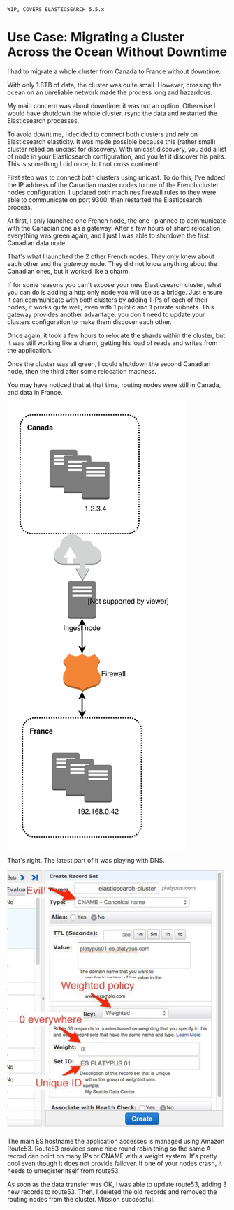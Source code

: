 ```
WIP, COVERS ELASTICSEARCH 5.5.x
```

# Use Case: Migrating a Cluster Across the Ocean Without Downtime

I had to migrate a whole cluster from Canada to France without downtime.

With only 1.8TB of data, the cluster was quite small. However, crossing the ocean on an unreliable network made the process long and hazardous.

My main concern was about downtime: it was not an option. Otherwise I would have shutdown the whole cluster, rsync the data and restarted the Elasticsearch processes.


To avoid downtime, I decided to connect both clusters and rely on Elasticsearch elasticity. It was made possible because this (rather small) cluster relied on unciast for discovery. With unicast discovery, you add a list of node in your Elasticsearch configuration, and you let it discover his pairs. This is something I did once, but not cross continent!

First step was to connect both clusters using unicast. To do this, I've added the IP address of the Canadian master nodes to one of the French cluster nodes configuration. I updated both machines firewall rules to they were able to communicate on port 9300, then restarted the Elasticsearch process.

At first, I only launched one French node, the one I planned to communicate with the Canadian one as a gateway. After a few hours of shard relocation, everything was green again, and I just I was able to shutdown the first Canadian data node.

That's what I launched the 2 other French nodes. They only knew about each other and the *gateway* node. They did not know anything about the Canadian ones, but it worked like a charm.

If for some reasons you can't expose your new Elasticsearch cluster, what you can do is adding a http only node you will use as a bridge. Just ensure it can communicate with both clusters by adding 1 IPs of each of their nodes, it works quite well, even with 1 public and 1 private subnets. This gateway provides another advantage: you don't need to update your clusters configuration to make them discover each other.

Once again, it took a few hours to relocate the shards within the cluster, but it was still working like a charm, getting his load of reads and writes from the application.

Once the cluster was all green, I could shutdown the second Canadian node, then the third after some relocation madness.

You may have noticed that at that time, routing nodes were still in Canada, and data in France.

![Cluster Topology](images/101-use-case-migrating-cluster-over-ocean/image2.svg)

That's right. The latest part of it was playing with DNS.

![Changing the DNS on Amazon](images/101-use-case-migrating-cluster-over-ocean/image3.png)

The main ES hostname the application accesses is managed using Amazon Route53. Route53 provides some nice round robin thing so the same A record can point on many IPs or CNAME with a weight system. It's pretty cool even though it does not provide failover. If one of your nodes crash, it needs to unregister itself from route53.

As soon as the data transfer was OK, I was able to update route53, adding 3 new records to route53. Then, I deleted the old records and removed the routing nodes from the cluster. Mission successful.
